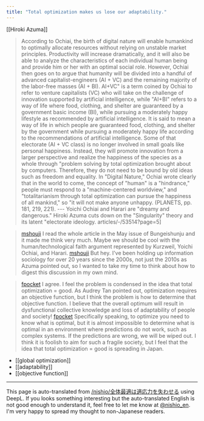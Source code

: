 ```yaml
---
title: "Total optimization makes us lose our adaptability."
---
```


[[Hiroki Azuma]]
> According to Ochiai, the birth of digital nature will enable humankind to optimally allocate resources without relying on unstable market principles. Productivity will increase dramatically, and it will also be able to analyze the characteristics of each individual human being and provide him or her with an optimal social role. However, Ochiai then goes on to argue that humanity will be divided into a handful of advanced capitalist-engineers (AI + VC) and the remaining majority of the labor-free masses (AI + BI). AI+VC" is a term coined by Ochiai to refer to venture capitalists (VC) who will take on the challenge of innovation supported by artificial intelligence, while "AI+BI" refers to a way of life where food, clothing, and shelter are guaranteed by a government basic income (BI), while pursuing a moderately happy lifestyle as recommended by artificial intelligence. It is said to mean a way of life in which people are guaranteed food, clothing, and shelter by the government while pursuing a moderately happy life according to the recommendations of artificial intelligence. Some of that electorate (AI + VC class) is no longer involved in small goals like personal happiness. Instead, they will promote innovation from a larger perspective and realize the happiness of the species as a whole through "problem solving by total optimization brought about by computers. Therefore, they do not need to be bound by old ideas such as freedom and equality. In "Digital Nature," Ochiai wrote clearly that in the world to come, the concept of "human" is a "hindrance," people must respond to a "machine-centered worldview," and "totalitarianism through total optimization can pursue the happiness of all mankind," so "it will not make anyone unhappy. (PLANETS, pp. 181, 219, 221). --- Yoichi Ochiai and Harari are "dreamy and dangerous." Hiroki Azuma cuts down on the "Singularity" theory and its latent "electorate ideology. articles/-/53514?page=5]

> [mshouji](https://x.com/mshouji/status/1535875094496436225) I read the whole article in the May issue of Bungeishunju and it made me think very much. Maybe we should be cool with the human/technological faith argument represented by Kurzweil, Yoichi Ochiai, and Harari.
> [mshouji](https://x.com/mshouji/status/1535876796519919616) But hey. I've been holding up information sociology for over 20 years since the 2000s, not just the 2010s as Azuma pointed out, so I wanted to take my time to think about how to digest this discussion in my own mind.


> [fpocket](https://x.com/fpocket/status/1535907194017050626) I agree. I feel the problem is condensed in the idea that total optimization = good. As Audrey Tan pointed out, optimization requires an objective function, but I think the problem is how to determine that objective function. I believe that the overall optimum will result in dysfunctional collective knowledge and loss of adaptability of people and society!
> [fpocket](https://x.com/fpocket/status/1535911001404903424) Specifically speaking, to optimize you need to know what is optimal, but it is almost impossible to determine what is optimal in an environment where predictions do not work, such as complex systems. If the predictions are wrong, we will be wiped out. I think it is foolish to aim for such a fragile society, but I feel that the idea that total optimization = good is spreading in Japan.

- [[global optimization]]
- [[adaptability]]
- [[objective function]]

---
This page is auto-translated from [/nishio/全体最適は適応力を失わせる](https://scrapbox.io/nishio/全体最適は適応力を失わせる) using DeepL. If you looks something interesting but the auto-translated English is not good enough to understand it, feel free to let me know at [@nishio_en](https://twitter.com/nishio_en). I'm very happy to spread my thought to non-Japanese readers.